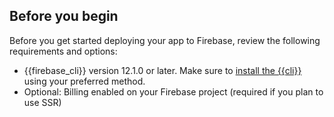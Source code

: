 ## Before you begin

Before you get started deploying your app to Firebase,
review the following requirements and options:

- {{firebase_cli}} version 12.1.0 or later. Make sure to
  [install the {{cli}}](/docs/cli#install_the_firebase_cli)
  using your preferred method.
- Optional: Billing enabled on your Firebase project
  (required if you plan to use SSR)
